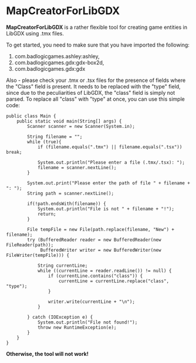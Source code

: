 # MapCreatorForLibGDX

**MapCreatorForLibGDX** is a rather flexible tool for creating game entities in LibGDX using .tmx files. 

To get started, you need to make sure that you have imported the following:
1) com.badlogicgames.ashley:ashley,
2) com.badlogicgames.gdx:gdx-box2d,
3) com.badlogicgames.gdx:gdx

Also - please check your .tmx or .tsx files for the presence of fields where the "Class" field is present. It needs to be replaced with the "type" field, since due to the peculiarities of LibGDX, the "class" field is simply not parsed.
To replace all "class" with "type" at once, you can use this simple code:
```
public class Main {
    public static void main(String[] args) {
        Scanner scanner = new Scanner(System.in);

        String filename = "";
        while (true){
            if (filename.equals(".tmx") || filename.equals(".tsx")) break;

            System.out.println("Please enter a file (.tmx/.tsx): ");
            filename = scanner.nextLine();
        }

        System.out.print("Please enter the path of file " + filename + ": ");
        String path = scanner.nextLine();

        if(!path.endsWith(filename)) {
            System.out.println("File is not " + filename + "!");
            return;
        }

        File tempFile = new File(path.replace(filename, "New") + filename);
        try (BufferedReader reader = new BufferedReader(new FileReader(path));
             BufferedWriter writer = new BufferedWriter(new FileWriter(tempFile))) {

            String currentLine;
            while ((currentLine = reader.readLine()) != null) {
                if (currentLine.contains("class")) {
                    currentLine = currentLine.replace("class", "type");
                }

                writer.write(currentLine + "\n");
            }

        } catch (IOException e) {
            System.out.println("File not found!");
            throw new RuntimeException(e);
        }
    }
}
```


**Otherwise, the tool will not work!**

